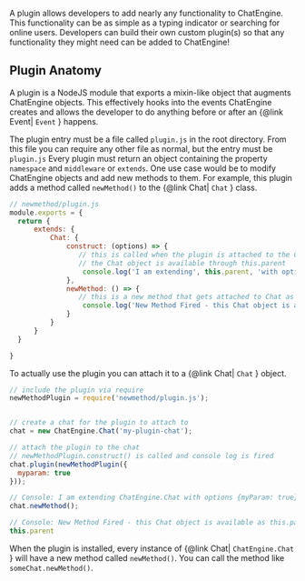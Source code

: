 A plugin allows developers to add nearly any functionality to ChatEngine. This functionality can be as simple as a typing indicator or searching for online users. Developers can build their own custom plugin(s) so that any functionality they might need can be added to ChatEngine!

## Plugin Anatomy
A plugin is a NodeJS module that exports a mixin-like object that augments ChatEngine objects. This effectively hooks into the events ChatEngine creates and allows the developer to do anything before or after an {@link Event| ```Event``` } happens.

The plugin entry must be a file called ```plugin.js``` in the root directory. From this file you can require any other file as normal, but the entry must be ```plugin.js``` Every plugin must return an object containing the property ```namespace``` and ```middleware``` or ```extends```. One use case would be to modify ChatEngine objects and add new methods to them. For example, this plugin adds a method called ```newMethod()``` to the {@link Chat| ```Chat``` } class.

```js
// newmethod/plugin.js
module.exports = {
  return {
      extends: {
          Chat: {
              construct: (options) => {
                 // this is called when the plugin is attached to the Chat
                 // the Chat object is available through this.parent
                  console.log('I am extending', this.parent, 'with options', options);
              },
              newMethod: () => {
                 // this is a new method that gets attached to Chat as Chat.newMethod()
                  console.log('New Method Fired - this Chat object is available as this.parent');
              }
          }
      }
  }

}
```

To actually use the plugin you can attach it to a {@link Chat| ```Chat``` } object.

```js
// include the plugin via require
newMethodPlugin = require('newmethod/plugin.js');


// create a chat for the plugin to attach to
chat = new ChatEngine.Chat('my-plugin-chat');

// attach the plugin to the chat
// newMethodPlugin.construct() is called and console log is fired
chat.plugin(newMethodPlugin({
  myparam: true
}));

// Console: I am extending ChatEngine.Chat with options {myParam: true}
chat.newMethod();

// Console: New Method Fired - this Chat object is available as this.parent
this.parent
```

When the plugin is installed, every instance of {@link Chat| ```ChatEngine.Chat``` } will have a new method called ```newMethod()```. You can call the method like ```someChat.newMethod()```.

